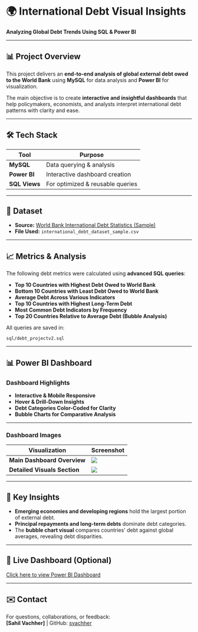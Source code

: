 # 🌍 International Debt Visual Insights  
**Analyzing Global Debt Trends Using SQL & Power BI**

---

## 📊 Project Overview

This project delivers an **end-to-end analysis of global external debt owed to the World Bank** using **MySQL** for data analysis and **Power BI** for visualization.

The main objective is to create **interactive and insightful dashboards** that help policymakers, economists, and analysts interpret international debt patterns with clarity and ease.

---

## 🛠️ Tech Stack

| Tool        | Purpose                              |
|-------------|--------------------------------------|
| **MySQL**   | Data querying & analysis              |
| **Power BI**| Interactive dashboard creation        |
| **SQL Views**| For optimized & reusable queries    |

---

## 📂 Dataset

- **Source:** [World Bank International Debt Statistics (Sample)](https://datacatalog.worldbank.org/search/dataset/0037712/International-Debt-Statistics)  
- **File Used:** `international_debt_dataset_sample.csv`

---

## 📈 Metrics & Analysis

The following debt metrics were calculated using **advanced SQL queries**:

- **Top 10 Countries with Highest Debt Owed to World Bank**
- **Bottom 10 Countries with Least Debt Owed to World Bank**
- **Average Debt Across Various Indicators**
- **Top 10 Countries with Highest Long-Term Debt**
- **Most Common Debt Indicators by Frequency**
- **Top 20 Countries Relative to Average Debt (Bubble Analysis)**

All queries are saved in:

```
sql/debt_projectv2.sql
```

---

## 📊 Power BI Dashboard

### **Dashboard Highlights**

- **Interactive & Mobile Responsive**
- **Hover & Drill-Down Insights**
- **Debt Categories Color-Coded for Clarity**
- **Bubble Charts for Comparative Analysis**

---

### **Dashboard Images**

| Visualization | Screenshot |
|---------------|------------|
| **Main Dashboard Overview** | ![](imagesdashboard1.png) |
| **Detailed Visuals Section**| ![](images/dashboard2.png)   |

---





## 📌 Key Insights

- **Emerging economies and developing regions** hold the largest portion of external debt.
- **Principal repayments and long-term debts** dominate debt categories.
- The **bubble chart visual** compares countries' debt against global averages, revealing debt disparities.

---

## 🔗 Live Dashboard (Optional)

[Click here to view Power BI Dashboard](YOUR_POWER_BI_LINK_HERE)

---



## ✉️ Contact

For questions, collaborations, or feedback:  
**[Sahil Vachher]** | GitHub: [svachher](https://github.com/svachher)
